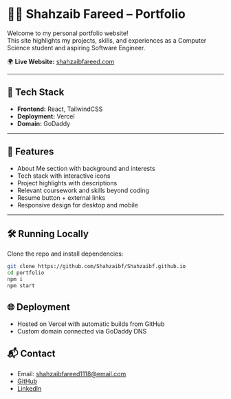 # 🧑‍💻 Shahzaib Fareed – Portfolio

Welcome to my personal portfolio website!  
This site highlights my projects, skills, and experiences as a Computer Science student and aspiring Software Engineer.

🌍 **Live Website:** [shahzaibfareed.com](https://yourdomain.com)

---

## 🚀 Tech Stack

- **Frontend:** React, TailwindCSS
- **Deployment:** Vercel
- **Domain:** GoDaddy

---

## 📂 Features

- About Me section with background and interests
- Tech stack with interactive icons
- Project highlights with descriptions
- Relevant coursework and skills beyond coding
- Resume button + external links
- Responsive design for desktop and mobile

---

## 🛠️ Running Locally

Clone the repo and install dependencies:

```bash
git clone https://github.com/Shahzaibf/Shahzaibf.github.io
cd portfolio
npm i
npm start
```

## 🌐 Deployment

- Hosted on Vercel with automatic builds from GitHub
- Custom domain connected via GoDaddy DNS

## 📬 Contact

- Email: shahzaibfareed1118@email.com
- [GitHub](https://github.com/Shahzaibf)
- [LinkedIn](https://www.linkedin.com/in/shahzaib-fareed-183bb31b7/)
